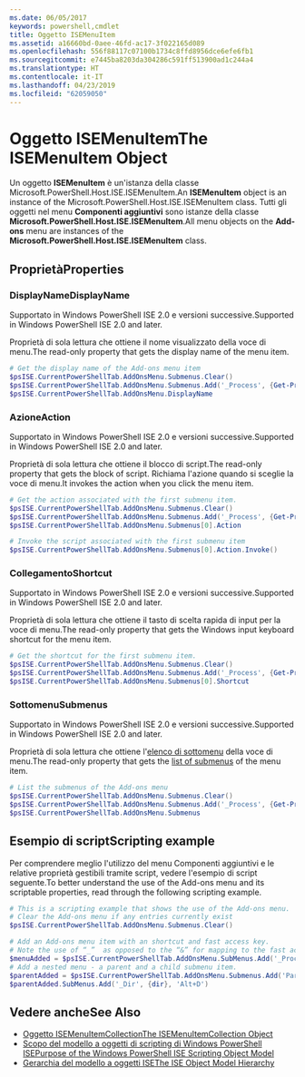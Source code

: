 ```yaml
---
ms.date: 06/05/2017
keywords: powershell,cmdlet
title: Oggetto ISEMenuItem
ms.assetid: a16660bd-0aee-46fd-ac17-3f022165d089
ms.openlocfilehash: 556f88117c07100b1734c8ffd8956dce6efe6fb1
ms.sourcegitcommit: e7445ba8203da304286c591ff513900ad1c244a4
ms.translationtype: HT
ms.contentlocale: it-IT
ms.lasthandoff: 04/23/2019
ms.locfileid: "62059050"
---
```

# <a name="the-isemenuitem-object"></a><span data-ttu-id="fc5bc-103">Oggetto ISEMenuItem</span><span class="sxs-lookup"><span data-stu-id="fc5bc-103">The ISEMenuItem Object</span></span>

<span data-ttu-id="fc5bc-104">Un oggetto **ISEMenuItem** è un'istanza della classe Microsoft.PowerShell.Host.ISE.ISEMenuItem.</span><span class="sxs-lookup"><span data-stu-id="fc5bc-104">An **ISEMenuItem** object is an instance of the Microsoft.PowerShell.Host.ISE.ISEMenuItem class.</span></span> <span data-ttu-id="fc5bc-105">Tutti gli oggetti nel menu **Componenti aggiuntivi** sono istanze della classe **Microsoft.PowerShell.Host.ISE.ISEMenuItem**.</span><span class="sxs-lookup"><span data-stu-id="fc5bc-105">All menu objects on the **Add-ons** menu are instances of the **Microsoft.PowerShell.Host.ISE.ISEMenuItem** class.</span></span>

## <a name="properties"></a><span data-ttu-id="fc5bc-106">Proprietà</span><span class="sxs-lookup"><span data-stu-id="fc5bc-106">Properties</span></span>

### <a name="displayname"></a><span data-ttu-id="fc5bc-107">DisplayName</span><span class="sxs-lookup"><span data-stu-id="fc5bc-107">DisplayName</span></span>

<span data-ttu-id="fc5bc-108">Supportato in Windows PowerShell ISE 2.0 e versioni successive.</span><span class="sxs-lookup"><span data-stu-id="fc5bc-108">Supported in Windows PowerShell ISE 2.0 and later.</span></span>

<span data-ttu-id="fc5bc-109">Proprietà di sola lettura che ottiene il nome visualizzato della voce di menu.</span><span class="sxs-lookup"><span data-stu-id="fc5bc-109">The read-only property that gets the display name of the menu item.</span></span>

```powershell
# Get the display name of the Add-ons menu item
$psISE.CurrentPowerShellTab.AddOnsMenu.Submenus.Clear()
$psISE.CurrentPowerShellTab.AddOnsMenu.Submenus.Add('_Process', {Get-Process}, 'Alt+P')
$psISE.CurrentPowerShellTab.AddOnsMenu.DisplayName
```

### <a name="action"></a><span data-ttu-id="fc5bc-110">Azione</span><span class="sxs-lookup"><span data-stu-id="fc5bc-110">Action</span></span>

<span data-ttu-id="fc5bc-111">Supportato in Windows PowerShell ISE 2.0 e versioni successive.</span><span class="sxs-lookup"><span data-stu-id="fc5bc-111">Supported in Windows PowerShell ISE 2.0 and later.</span></span>

<span data-ttu-id="fc5bc-112">Proprietà di sola lettura che ottiene il blocco di script.</span><span class="sxs-lookup"><span data-stu-id="fc5bc-112">The read-only property that gets the block of script.</span></span> <span data-ttu-id="fc5bc-113">Richiama l'azione quando si sceglie la voce di menu.</span><span class="sxs-lookup"><span data-stu-id="fc5bc-113">It invokes the action when you click the menu item.</span></span>

```powershell
# Get the action associated with the first submenu item.
$psISE.CurrentPowerShellTab.AddOnsMenu.Submenus.Clear()
$psISE.CurrentPowerShellTab.AddOnsMenu.Submenus.Add('_Process', {Get-Process}, 'Alt+P')
$psISE.CurrentPowerShellTab.AddOnsMenu.Submenus[0].Action

# Invoke the script associated with the first submenu item
$psISE.CurrentPowerShellTab.AddOnsMenu.Submenus[0].Action.Invoke()
```

### <a name="shortcut"></a><span data-ttu-id="fc5bc-114">Collegamento</span><span class="sxs-lookup"><span data-stu-id="fc5bc-114">Shortcut</span></span>

<span data-ttu-id="fc5bc-115">Supportato in Windows PowerShell ISE 2.0 e versioni successive.</span><span class="sxs-lookup"><span data-stu-id="fc5bc-115">Supported in Windows PowerShell ISE 2.0 and later.</span></span>

<span data-ttu-id="fc5bc-116">Proprietà di sola lettura che ottiene il tasto di scelta rapida di input per la voce di menu.</span><span class="sxs-lookup"><span data-stu-id="fc5bc-116">The read-only property that gets the Windows input keyboard shortcut for the menu item.</span></span>

```powershell
# Get the shortcut for the first submenu item.
$psISE.CurrentPowerShellTab.AddOnsMenu.Submenus.Clear()
$psISE.CurrentPowerShellTab.AddOnsMenu.Submenus.Add('_Process', {Get-Process}, 'Alt+P')
$psISE.CurrentPowerShellTab.AddOnsMenu.Submenus[0].Shortcut
```

### <a name="submenus"></a><span data-ttu-id="fc5bc-117">Sottomenu</span><span class="sxs-lookup"><span data-stu-id="fc5bc-117">Submenus</span></span>

<span data-ttu-id="fc5bc-118">Supportato in Windows PowerShell ISE 2.0 e versioni successive.</span><span class="sxs-lookup"><span data-stu-id="fc5bc-118">Supported in Windows PowerShell ISE 2.0 and later.</span></span>

<span data-ttu-id="fc5bc-119">Proprietà di sola lettura che ottiene l'[elenco di sottomenu](The-ISEMenuItemCollection-Object.md) della voce di menu.</span><span class="sxs-lookup"><span data-stu-id="fc5bc-119">The read-only property that gets the [list of submenus](The-ISEMenuItemCollection-Object.md) of the menu item.</span></span>

```powershell
# List the submenus of the Add-ons menu
$psISE.CurrentPowerShellTab.AddOnsMenu.Submenus.Clear()
$psISE.CurrentPowerShellTab.AddOnsMenu.Submenus.Add('_Process', {Get-Process}, 'Alt+P')
$psISE.CurrentPowerShellTab.AddOnsMenu.Submenus
```

## <a name="scripting-example"></a><span data-ttu-id="fc5bc-120">Esempio di script</span><span class="sxs-lookup"><span data-stu-id="fc5bc-120">Scripting example</span></span>

<span data-ttu-id="fc5bc-121">Per comprendere meglio l'utilizzo del menu Componenti aggiuntivi e le relative proprietà gestibili tramite script, vedere l'esempio di script seguente.</span><span class="sxs-lookup"><span data-stu-id="fc5bc-121">To better understand the use of the Add-ons menu and its scriptable properties, read through the following scripting example.</span></span>

```powershell
# This is a scripting example that shows the use of the Add-ons menu.
# Clear the Add-ons menu if any entries currently exist
$psISE.CurrentPowerShellTab.AddOnsMenu.Submenus.Clear()

# Add an Add-ons menu item with an shortcut and fast access key.
# Note the use of “_”  as opposed to the “&” for mapping to the fast access key letter for the menu item.
$menuAdded = $psISE.CurrentPowerShellTab.AddOnsMenu.SubMenus.Add('_Process', {Get-Process}, 'Alt+P')
# Add a nested menu - a parent and a child submenu item.
$parentAdded = $psISE.CurrentPowerShellTab.AddOnsMenu.Submenus.Add('Parent', $null, $null)
$parentAdded.SubMenus.Add('_Dir', {dir}, 'Alt+D')
```

## <a name="see-also"></a><span data-ttu-id="fc5bc-122">Vedere anche</span><span class="sxs-lookup"><span data-stu-id="fc5bc-122">See Also</span></span>

- [<span data-ttu-id="fc5bc-123">Oggetto ISEMenuItemCollection</span><span class="sxs-lookup"><span data-stu-id="fc5bc-123">The ISEMenuItemCollection Object</span></span>](The-ISEMenuItemCollection-Object.md)
- [<span data-ttu-id="fc5bc-124">Scopo del modello a oggetti di scripting di Windows PowerShell ISE</span><span class="sxs-lookup"><span data-stu-id="fc5bc-124">Purpose of the Windows PowerShell ISE Scripting Object Model</span></span>](Purpose-of-the-Windows-PowerShell-ISE-Scripting-Object-Model.md)
- [<span data-ttu-id="fc5bc-125">Gerarchia del modello a oggetti ISE</span><span class="sxs-lookup"><span data-stu-id="fc5bc-125">The ISE Object Model Hierarchy</span></span>](The-ISE-Object-Model-Hierarchy.md)